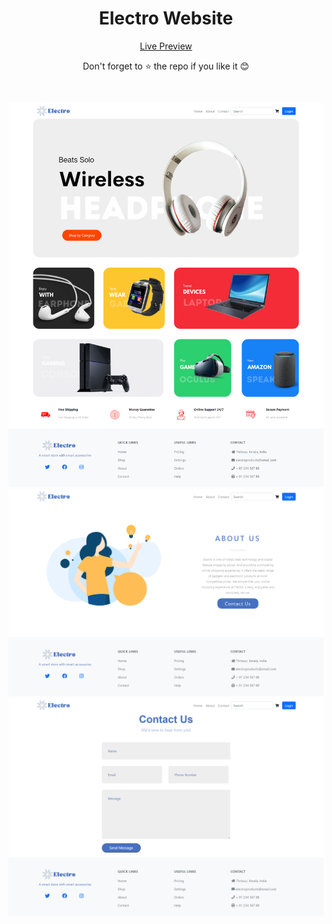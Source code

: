 <div align="center">
<h1> Electro Website </h1>


[Live Preview](https://nirmalvg.github.io/Electro-website)

Don't forget to :star: the repo if you like it :blush:



<br>

![img 1](public/images/img1.png)
![img 2](public/images/img2.png)
![img 3](public/images/img3.png)
 

</div>
